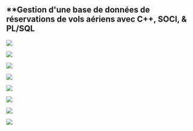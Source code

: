 ﻿## **Gestion d'une base de données de réservations de vols aériens avec C++, SOCI, & PL/SQL

![](https://imgur.com/SFCyRzR.png)

![](https://imgur.com/gRXqCvt.png)

![](https://imgur.com/JInUDg8.png)

![](https://imgur.com/K9VW8an.png)

![](https://imgur.com/8WbHiYt.png)

![](https://imgur.com/6YoPEP3.png)

![](https://imgur.com/ADpNhau.png)

![](https://imgur.com/qxkWl48.png)
